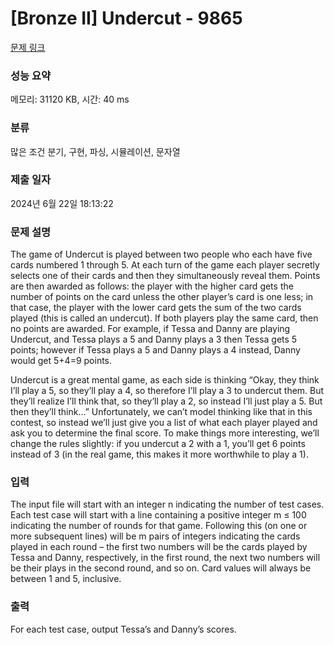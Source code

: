 # [Bronze II] Undercut - 9865 

[문제 링크](https://www.acmicpc.net/problem/9865) 

### 성능 요약

메모리: 31120 KB, 시간: 40 ms

### 분류

많은 조건 분기, 구현, 파싱, 시뮬레이션, 문자열

### 제출 일자

2024년 6월 22일 18:13:22

### 문제 설명

<p>The game of Undercut is played between two people who each have five cards numbered 1 through 5. At each turn of the game each player secretly selects one of their cards and then they simultaneously reveal them. Points are then awarded as follows: the player with the higher card gets the number of points on the card unless the other player’s card is one less; in that case, the player with the lower card gets the sum of the two cards played (this is called an undercut). If both players play the same card, then no points are awarded. For example, if Tessa and Danny are playing Undercut, and Tessa plays a 5 and Danny plays a 3 then Tessa gets 5 points; however if Tessa plays a 5 and Danny plays a 4 instead, Danny would get 5+4=9 points.</p>

<p>Undercut is a great mental game, as each side is thinking “Okay, they think I’ll play a 5, so they’ll play a 4, so therefore I’ll play a 3 to undercut them. But they’ll realize I’ll think that, so they’ll play a 2, so instead I’ll just play a 5. But then they’ll think...” Unfortunately, we can’t model thinking like that in this contest, so instead we’ll just give you a list of what each player played and ask you to determine the final score. To make things more interesting, we’ll change the rules slightly: if you undercut a 2 with a 1, you’ll get 6 points instead of 3 (in the real game, this makes it more worthwhile to play a 1).</p>

### 입력 

 <p>The input file will start with an integer n indicating the number of test cases. Each test case will start with a line containing a positive integer m ≤ 100 indicating the number of rounds for that game. Following this (on one or more subsequent lines) will be m pairs of integers indicating the cards played in each round – the first two numbers will be the cards played by Tessa and Danny, respectively, in the first round, the next two numbers will be their plays in the second round, and so on. Card values will always be between 1 and 5, inclusive.</p>

### 출력 

 <p>For each test case, output Tessa’s and Danny’s scores.</p>

